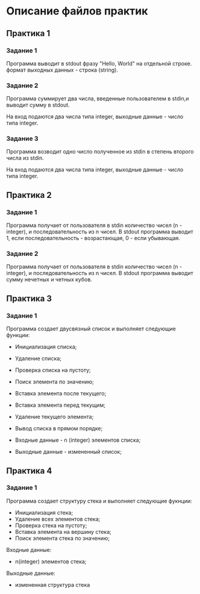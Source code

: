 # Описание файлов практик
## Практика 1

### Задание 1

Программа выводит в stdout фразу "Hello, World" на отдельной строке.
формат выходных данных - строка (string).

### Задание 2

Программа суммирует два числа, введенные пользователем в stdin,и выводит сумму в stdout.

На вход подаются два числа типа integer, выходные данные - число типа integer.

### Задание 3

Программа возводит одно число полученное из stdin в степень второго числа из stdin.

На вход подаются два числа типа integer, выходные данные - число типа integer.

## Практика 2

### Задание 1

Программа получает от пользователя в stdin количество чисел (n - integer), и последовательность из n чисел.
В stdout программа выводит 1, если последовательность - возрастающая, 0 - если убывающая.

### Задание 2

Программа получает от пользователя в stdin количество чисел (n - integer), и последовательность из n чисел. 
В stdout программа выводит сумму нечетных и четных кубов.

## Практика 3

### Задание 1

Программа создает двусвязный список и выполняет следующие функции:
* Инициализация списка;
* Удаление списка;
* Проверка списка на пустоту;
* Поиск элемента по значению;
* Вставка элемента после текущего;
* Вставка элемента перед текущим;
* Удаление текущего элемента;
* Вывод списка в прямом порядке;

* Входные данные - n (integer) элементов списка;

* Выходные данные - измененный список;

## Практика 4

### Задание 1

Программа создает структуру стека и выполняет следующие фукнции:
* Инициализация стека;
* Удаление всех элементов стека;
* Проверка стека на пустоту;
* Вставка элемента на вершину стека;
* Поиск элемента стека по значению;

Входные данные:
* n(integer) элементов стека;

Выходные данные:
* измененная структура стека
